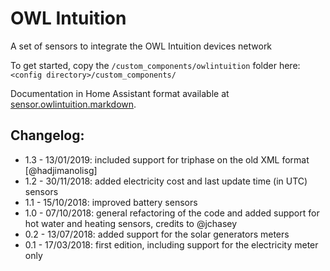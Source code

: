 # OWL Intuition
A set of sensors to integrate the OWL Intuition devices network

To get started, copy the `/custom_components/owlintuition` folder here:
`<config directory>/custom_components/`

Documentation in Home Assistant format available at [sensor.owlintuition.markdown](./sensor.owlintuition.markdown).

## Changelog:
* 1.3 - 13/01/2019: included support for triphase on the old XML format [@hadjimanolisg]
* 1.2 - 30/11/2018: added electricity cost and last update time (in UTC) sensors
* 1.1 - 15/10/2018: improved battery sensors
* 1.0 - 07/10/2018: general refactoring of the code and added support for hot water and heating sensors, credits to @jchasey
* 0.2 - 13/07/2018: added support for the solar generators meters
* 0.1 - 17/03/2018: first edition, including support for the electricity meter only
